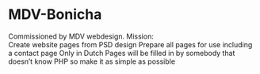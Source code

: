 # MDV-Bonicha
Commissioned by MDV webdesign. 
Mission:  
Create website pages from PSD design 
Prepare all pages for use including a contact page 
Only in Dutch 
Pages will be filled in by somebody that doesn’t know PHP so make it as simple as possible

